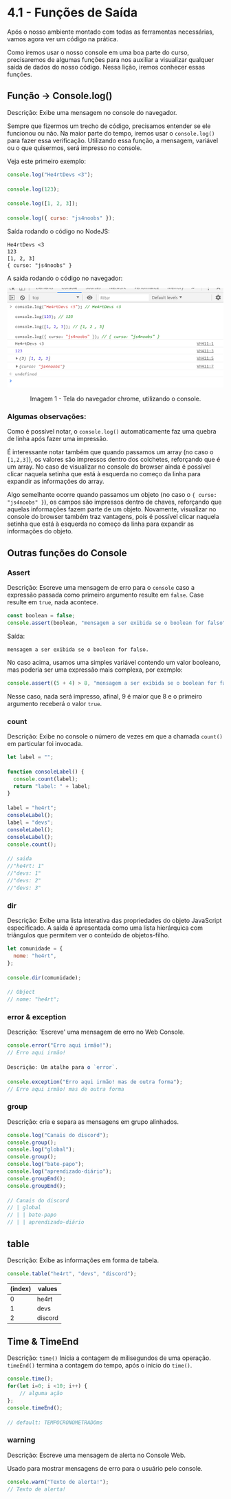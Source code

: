 # 4.1 - Funções de Saída

Após o nosso ambiente montado com todas as ferramentas necessárias, vamos agora ver um código na prática.

Como iremos usar o nosso console em uma boa parte do curso, precisaremos de algumas funções para nos auxiliar a visualizar qualquer saída de dados do nosso código. Nessa lição, iremos conhecer essas funções.

## Função -> Console.log()

Descrição: Exibe uma mensagem no console do navegador.

Sempre que fizermos um trecho de código, precisamos entender se ele funcionou ou não.
Na maior parte do tempo, iremos usar o `console.log()` para fazer essa verificação.
Utilizando essa função, a mensagem, variável ou o que quisermos, será impresso no console.

Veja este primeiro exemplo:

```js
console.log("He4rtDevs <3");

console.log(123);

console.log([1, 2, 3]);

console.log({ curso: "js4noobs" });
```

Saída rodando o código no NodeJS:

```
He4rtDevs <3
123
[1, 2, 3]
{ curso: "js4noobs" }
```

A saida rodando o código no navegador:

<p align="center">
  <img src="../assets/3-1-saida-exemplo.png" alt="Tela do navegador chrome, utilizando o console" />
</p>
<center>
  Imagem 1 - Tela do navegador chrome, utilizando o console.
</center>

### Algumas observações:

Como é possível notar, o `console.log()` automaticamente faz uma quebra de linha após fazer uma impressão.

É interessante notar também que quando passamos um array (no caso o `[1,2,3]`), os valores são impressos dentro dos colchetes, reforçando que é um array. No caso de visualizar no console do browser ainda é possível clicar naquela setinha que está à esquerda no começo da linha para expandir as informações do array.

Algo semelhante ocorre quando passamos um objeto (no caso o `{ curso: "js4noobs" }`), os campos são impressos dentro de chaves, reforçando que aquelas informações fazem parte de um objeto. Novamente, visualizar no console do browser também traz vantagens, pois é possível clicar naquela setinha que está à esquerda no começo da linha para expandir as informações do objeto.

## Outras funções do Console

### Assert

Descrição: Escreve uma mensagem de erro para o `console` caso a expressão passada como primeiro argumento resulte em `false`. Case resulte em `true`, nada acontece.

```js
const boolean = false;
console.assert(boolean, "mensagem a ser exibida se o boolean for falso");
```
Saída:

```
mensagem a ser exibida se o boolean for falso.
```

No caso acima, usamos uma simples variável contendo um valor booleano, mas poderia ser uma expressão mais complexa, por exemplo:

```js
console.assert((5 + 4) > 8, "mensagem a ser exibida se o boolean for falso");
```

Nesse caso, nada será impresso, afinal, 9 é maior que 8 e o primeiro argumento receberá o valor `true`.

### count

Descrição: Exibe no console o número de vezes em que a chamada `count()` em particular foi invocada.

```javascript
let label = "";

function consoleLabel() {
  console.count(label);
  return "label: " + label;
}

label = "he4rt";
consoleLabel();
label = "devs";
consoleLabel();
consoleLabel();
console.count();

// saida
//"he4rt: 1"
//"devs: 1"
//"devs: 2"
//"devs: 3"
```

### dir

Descrição: Exibe uma lista interativa das propriedades do objeto JavaScript especificado. A saída é apresentada como uma lista hierárquica com triângulos que permitem ver o conteúdo de objetos-filho.

```javascript
let comunidade = {
  nome: "he4rt",
};

console.dir(comunidade);

// Object
// nome: "he4rt";
```

### error & exception

Descrição: 'Escreve' uma mensagem de erro no Web Console.

```javascript
console.error("Erro aqui irmão!");
// Erro aqui irmão!

Descrição: Um atalho para o `error`.

console.exception("Erro aqui irmão! mas de outra forma");
// Erro aqui irmão! mas de outra forma
```

### group

Descrição: cria e separa as mensagens em grupo alinhados.

```javascript
console.log("Canais do discord");
console.group();
console.log("global");
console.group();
console.log("bate-papo");
console.log("aprendizado-diário");
console.groupEnd();
console.groupEnd();

// Canais do discord
// | global
// | | bate-papo
// | | aprendizado-diário
```

## table

Descrição: Exibe as informações em forma de tabela.

```javascript
console.table("he4rt", "devs", "discord");
```

| (index) | values  |
| ------- | ------- |
| 0       | he4rt   |
| 1       | devs    |
| 2       | discord |

## Time & TimeEnd

Descrição: `time()` Inicia a contagem de milisegundos de uma operação. `timeEnd()` termina a contagem do tempo, após o inicio do `time()`.

```javascript
console.time();
for(let i=0; i <10; i++) {
    // alguma ação
};
console.timeEnd();

// default: TEMPOCRONOMETRADOms
```

### warning

Descrição: Escreve uma mensagem de alerta no Console Web.

Usado para mostrar mensagens de erro para o usuário pelo console.

```javascript
console.warn("Texto de alerta!");
// Texto de alerta!
```
